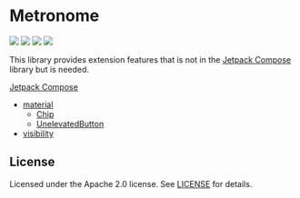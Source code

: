 # Metronome

<a href="https://jitpack.io/#fornewid/metronome"><img src="https://jitpack.io/v/fornewid/metronome.svg"/></a>
<a href="https://github.com/fornewid/metronome/actions/workflows/build.yaml"><img src="https://github.com/fornewid/metronome/actions/workflows/build.yaml/badge.svg"/></a>
<a href="https://opensource.org/licenses/Apache-2.0"><img src="https://img.shields.io/badge/License-Apache%202.0-blue.svg"/></a>
<a href='https://developer.android.com'><img src='http://img.shields.io/badge/platform-android-green.svg'/></a>

This library provides extension features that is not in the [Jetpack Compose](https://developer.android.com/jetpack/compose) library but is needed.


[Jetpack Compose](https://developer.android.com/jetpack/compose)

- [material](https://github.com/fornewid/metronome/tree/main/material)
   - [Chip](https://github.com/fornewid/metronome/blob/main/material/src/main/java/soup/compose/material/chip/Chip.kt)
   - [UnelevatedButton](https://github.com/fornewid/metronome/blob/main/material/src/main/java/soup/compose/material/UnelevatedButton.kt)
- [visibility](https://github.com/fornewid/metronome/tree/main/visibility)


## License

Licensed under the Apache 2.0 license. See [LICENSE](https://github.com/fornewid/metronome/blob/main/LICENSE) for details.

